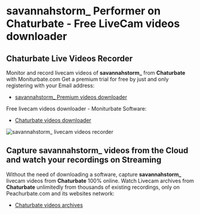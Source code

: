 # savannahstorm_ Performer on Chaturbate - Free LiveCam videos downloader

## Chaturbate Live Videos Recorder

Monitor and record livecam videos of **savannahstorm_** from **Chaturbate** with Moniturbate.com
Get a premium trial for free by just and only registering with your Email address:
* [savannahstorm_ Premium videos downloader](https://moniturbate.com/request-demo-licence-key.html)

Free livecam videos downloader - Moniturbate Software:
* [Chaturbate videos downloader](https://moniturbate.com/moniturbate-download-software.html)

![savannahstorm_ livecam videos recorder](https://peachurnet.com/templates/moniturbate-software.png)


## Capture savannahstorm_ videos from the Cloud and watch your recordings on Streaming

Without the need of downloading a software, capture **savannahstorm_** livecam videos from **Chaturbate** 100% online.
Watch Livecam archives from **Chaturbate** unlimitedly from thousands of existing recordings, only on Peachurbate.com and its websites network:
* [Chaturbate videos archives](https://peachurnet.com/)